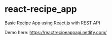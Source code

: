 # react-recipe_app

Basic Recipe App using React.js with REST API

Demo here: https://reactrecipeappapi.netlify.com/
